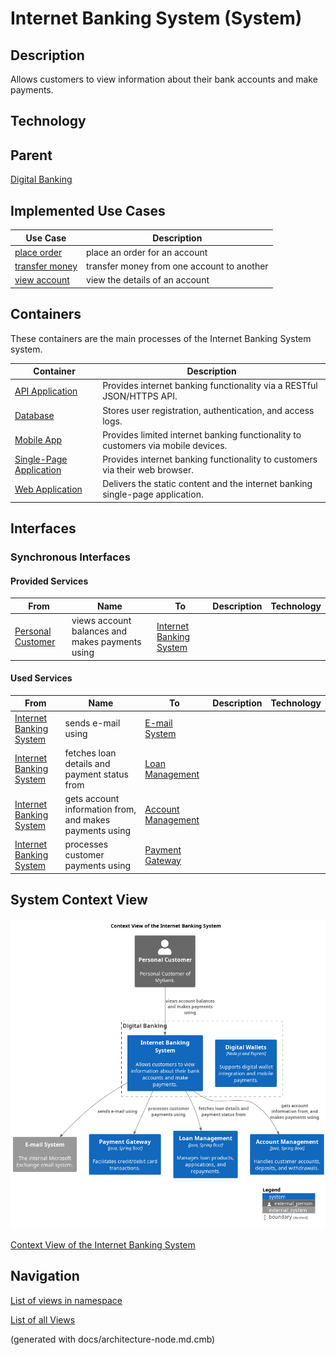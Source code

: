 # Internet Banking System (System)
## Description
Allows customers to view information about their bank accounts and make payments.

## Technology


## Parent
[Digital Banking](../../../mybank/digital-banking/context-boundary.md)
## Implemented Use Cases

| Use Case | Description |
|---|---|
| [place order](../../../mybank/digital-banking/internet-banking-system/place-order.md)| place an order for an account |
| [transfer money](../../../mybank/digital-banking/internet-banking-system/transfer-money.md)| transfer money from one account to another |
| [view account](../../../mybank/digital-banking/internet-banking-system/view-account.md)| view the details of an account |
## Containers
These containers are the main processes of the Internet Banking System system.

| Container | Description |
|---|---|
| [API Application](../../../mybank/digital-banking/internet-banking-system/api-application.md)| Provides internet banking functionality via a RESTful JSON/HTTPS API. |
| [Database](../../../mybank/digital-banking/internet-banking-system/database.md)| Stores user registration, authentication, and access logs. |
| [Mobile App](../../../mybank/digital-banking/internet-banking-system/mobile-app.md)| Provides limited internet banking functionality to customers via mobile devices. |
| [Single-Page Application](../../../mybank/digital-banking/internet-banking-system/single-page-app.md)| Provides internet banking functionality to customers via their web browser. |
| [Web Application](../../../mybank/digital-banking/internet-banking-system/web-app.md)| Delivers the static content and the internet banking single-page application. |

## Interfaces

### Synchronous Interfaces

#### Provided Services

| From | Name | To | Description | Technology |
|---|---|---|---|---|
| [Personal Customer](../../../mybank/personal-customer.md) | views account balances and makes payments using | [Internet Banking System](../../../mybank/digital-banking/internet-banking-system/internet-banking-system.md) |  |  |

#### Used Services

| From | Name | To | Description | Technology |
|---|---|---|---|---|
| [Internet Banking System](../../../mybank/digital-banking/internet-banking-system/internet-banking-system.md) | sends e-mail using | [E-mail System](../../../mybank/email-system.md) |  |  |
| [Internet Banking System](../../../mybank/digital-banking/internet-banking-system/internet-banking-system.md) | fetches loan details and payment status from | [Loan Management](../../../mybank/core-banking/loan-management-system.md) |  |  |
| [Internet Banking System](../../../mybank/digital-banking/internet-banking-system/internet-banking-system.md) | gets account information from, and makes payments using | [Account Management](../../../mybank/core-banking/account-management-system.md) |  |  |
| [Internet Banking System](../../../mybank/digital-banking/internet-banking-system/internet-banking-system.md) | processes customer payments using | [Payment Gateway](../../../mybank/payment/payment-gateway-system.md) |  |  |

## System Context View
![Context View of the Internet Banking System](../../../mybank/digital-banking/internet-banking-system/context-view.png)

[Context View of the Internet Banking System](../../../mybank/digital-banking/internet-banking-system/context-view.md)


## Navigation
[List of views in namespace](./views-in-namespace.md)

[List of all Views](../../../views.md)

(generated with docs/architecture-node.md.cmb)
